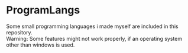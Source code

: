 # ProgramLangs
Some small programming languages i made myself are included in this repository.  
Warning: Some features might not work properly, if an operating system other than windows is used.
